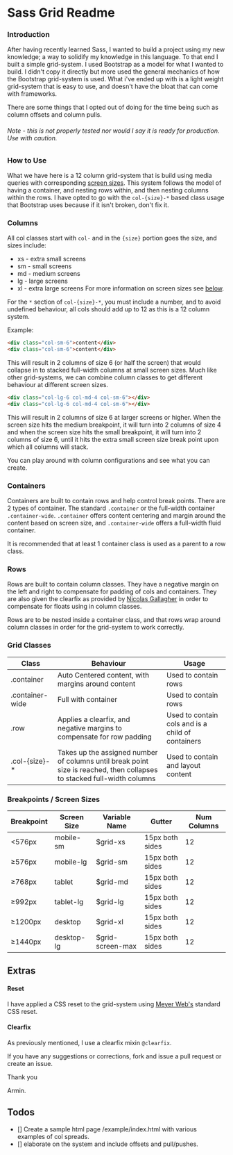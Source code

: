 # Sass Grid Readme

### Introduction
After having recently learned Sass, I wanted to build a project using my new knowledge; a way to solidify my knowledge in this language.  To that end I built a simple grid-system.  I used Bootstrap as a model for what I wanted to build.  I didn't copy it directly but more used the general mechanics of how the Bootstrap grid-system is used.  What i've ended up with is a light weight grid-system that is easy to use, and doesn't have the bloat that can come with frameworks.

There are some things that I opted out of doing for the time being such as column offsets and column pulls. 
###### Note - this is not properly tested nor would I say it is ready for production. Use with caution.

### How to Use
What we have here is a 12 column grid-system that is build using media queries with corresponding [screen sizes](https://github.com/armindtoussi/sass-grid#grid-classes). This system follows the model of having a container, and nesting rows within, and then nesting columns within the rows. I have opted to go with the `col-{size}-*` based class usage that Bootstrap uses because if it isn't broken, don't fix it. 
### Columns
All col classes start with `col-` and in the `{size}` portion goes the size, and sizes include: 
* xs - extra small screens
* sm - small screens
* md - medium screens
* lg - large screens
* xl - extra large screens 
For more information on screen sizes see [below](https://github.com/armindtoussi/sass-grid#grid-classes).

For the `*` section of `col-{size}-*`, you must include a number, and to avoid undefined behaviour, all cols should add up to 12 as this is a 12 column system.  

Example: 
```HTML
<div class="col-sm-6">content</div>
<div class="col-sm-6">content</div>
```
This will result in 2 columns of size 6 (or half the screen) that would collapse in to stacked full-width columns at small screen sizes.
Much like other grid-systems, we can combine column classes to get different behaviour at different screen sizes. 
```HTML
<div class="col-lg-6 col-md-4 col-sm-6"></div>
<div class="col-lg-6 col-md-4 col-sm-6"></div>
```
This will result in 2 columns of size 6 at larger screens or higher. When the screen size hits the medium breakpoint, it will turn into 2 columns of size 4 and when the screen size hits the small breakpoint, it will turn into 2 columns of size 6, until it hits the extra small screen size break point upon which all columns will stack. 

You can play around with column configurations and see what you can create.

### Containers 
Containers are built to contain rows and help control break points. There are 2 types of container. The standard `.container` or the full-width container `.container-wide`.  `.container` offers content centering and margin around the content based on screen size, and `.container-wide` offers a full-width fluid container. 

It is recommended that at least 1 container class is used as a parent to a row class. 

### Rows 
Rows are built to contain column classes. They have a negative margin on the left and right to compensate for padding of cols and containers. They are also given the clearfix as provided by [Nicolas Gallagher](http://nicolasgallagher.com/micro-clearfix-hack/) in order to compensate for floats using in column classes.  

Rows are to be nested inside a container class, and that rows wrap around column classes in order for the grid-system to work correctly. 

### Grid Classes

Class | Behaviour | Usage
----- | --------- | -----
.container | Auto Centered content, with margins around content | Used to contain rows
.container-wide | Full with container | Used to contain rows
.row | Applies a clearfix, and negative margins to compensate for row padding | Used to contain cols and is a child of containers
.col-{size}-* | Takes up the assigned number of columns until break point size is reached, then collapses to stacked full-width columns | Used to contain and layout content

### Breakpoints / Screen Sizes
Breakpoint | Screen Size | Variable Name | Gutter | Num Columns | 
---------- | ----------- | ------------- | ------ | ----------- |
 <576px    | mobile-sm   | $grid-xs      | 15px both sides | 12 |
 ≥576px   | mobile-lg   | $grid-sm      | 15px both sides | 12 |
 ≥768px   | tablet      | $grid-md      | 15px both sides | 12 |
 ≥992px   | tablet-lg   | $grid-lg      | 15px both sides | 12 |
 ≥1200px  | desktop     | $grid-xl      | 15px both sides | 12 |
 ≥1440px  | desktop-lg  | $grid-screen-max | 15px both sides | 12 |

## Extras 
#### Reset
I have applied a CSS reset to the grid-system using [Meyer Web's](http://meyerweb.com/eric/tools/css/reset/) standard CSS reset. 
#### Clearfix 
As previously mentioned, I use a clearfix mixin `@clearfix`. 


If you have any suggestions or corrections, fork and issue a pull request or create an issue. 

Thank you 

Armin.


## Todos 

- [] Create a sample html page /example/index.html with various examples of col spreads.
- [] elaborate on the system and include offsets and pull/pushes. 